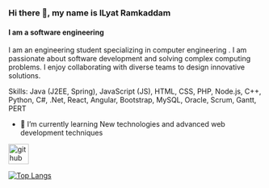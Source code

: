 ### Hi there 👋, my name is ILyat Ramkaddam
#### I am a software engineering
 I am an engineering student specializing in computer engineering . I am passionate about software development and solving complex computing problems. I enjoy collaborating with diverse teams to design innovative solutions.

Skills: Java (J2EE, Spring), JavaScript (JS), HTML, CSS, PHP, Node.js, C++, Python, C#, .Net, React, Angular, Bootstrap, MySQL, Oracle, Scrum, Gantt, PERT

- 🌱 I’m currently learning New technologies and advanced web development techniques 


[<img src='https://cdn.jsdelivr.net/npm/simple-icons@3.0.1/icons/github.svg' alt='github' height='40'>](https://github.com/ilrmk)  

[![Top Langs](https://github-readme-stats.vercel.app/api/top-langs/?username=ilrmk)](https://github.com/anuraghazra/github-readme-stats)

